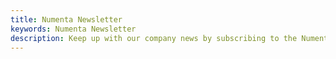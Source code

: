 ```yaml
---
title: Numenta Newsletter
keywords: Numenta Newsletter
description: Keep up with our company news by subscribing to the Numenta Newsletter. This is the best way to stay up to date on everything from new research papers to upcoming events to news from our partners. Subscribe today and read past editions here.
---
```

